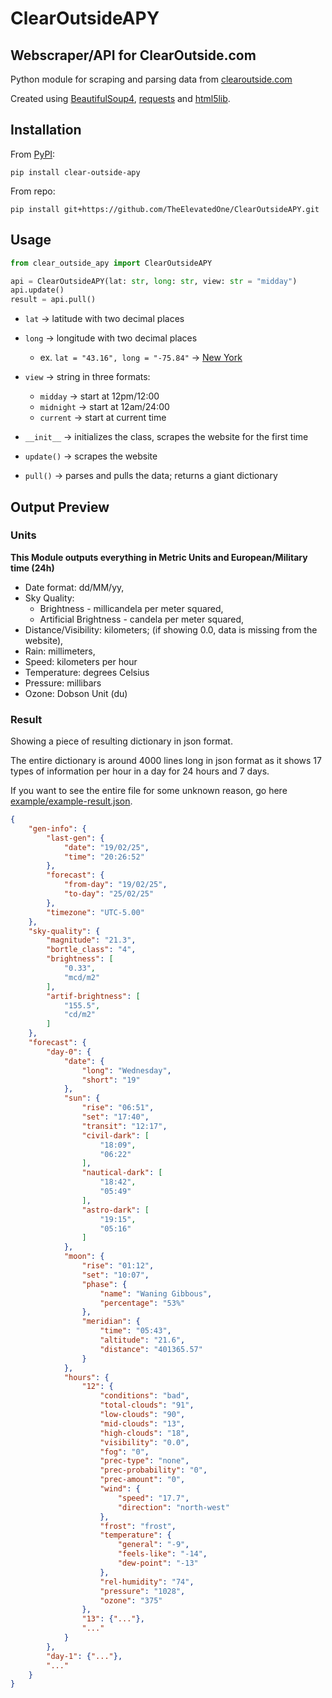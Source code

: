 # ClearOutsideAPY

## Webscraper/API for ClearOutside.com

Python module for scraping and parsing data from [clearoutside.com](https://clearoutside.com)

Created using [BeautifulSoup4](https://pypi.org/project/beautifulsoup4/), [requests](https://pypi.org/project/requests/) and [html5lib](https://pypi.org/project/html5lib/).

## Installation
From [PyPI](https://pypi.org/project/clear-outside-apy/):
```
pip install clear-outside-apy
```

From repo:
```
pip install git+https://github.com/TheElevatedOne/ClearOutsideAPY.git
```

## Usage

```python
from clear_outside_apy import ClearOutsideAPY

api = ClearOutsideAPY(lat: str, long: str, view: str = "midday")
api.update()
result = api.pull()
```

- `lat` -> latitude with two decimal places
- `long` -> longitude with two decimal places
  - ex. `lat = "43.16", long = "-75.84"` -> [New York](https://clearoutside.com/forecast/43.16/-75.84)  
- `view` -> string in three formats:
  - `midday` -> start at 12pm/12:00
  - `midnight` -> start at 12am/24:00
  - `current` -> start at current time

- `__init__` -> initializes the class, scrapes the website for the first time <br>
- `update()` -> scrapes the website <br>
- `pull()` -> parses and pulls the data; returns a giant dictionary

## Output Preview

### Units

**This Module outputs everything in Metric Units and European/Military time (24h)**

- Date format: dd/MM/yy,
- Sky Quality:
  - Brightness - millicandela per meter squared,
  - Artificial Brightness - candela per meter squared,
- Distance/Visibility: kilometers; (if showing 0.0, data is missing from the website),
- Rain: millimeters,
- Speed: kilometers per hour
- Temperature: degrees Celsius
- Pressure: millibars
- Ozone: Dobson Unit (du)

### Result

Showing a piece of resulting dictionary in json format.

The entire dictionary is around 4000 lines long in json format as it shows 17 types of information per hour in a day for 24 hours and 7 days.

If you want to see the entire file for some unknown reason, go here [example/example-result.json](https://github.com/TheElevatedOne/ClearOutsideAPY/blob/main/example/example-result.json).

```json
{
    "gen-info": {
        "last-gen": {
            "date": "19/02/25",
            "time": "20:26:52"
        },
        "forecast": {
            "from-day": "19/02/25",
            "to-day": "25/02/25"
        },
        "timezone": "UTC-5.00"
    },
    "sky-quality": {
        "magnitude": "21.3",
        "bortle_class": "4",
        "brightness": [
            "0.33",
            "mcd/m2"
        ],
        "artif-brightness": [
            "155.5",
            "cd/m2"
        ]
    },
    "forecast": {
        "day-0": {
            "date": {
                "long": "Wednesday",
                "short": "19"
            },
            "sun": {
                "rise": "06:51",
                "set": "17:40",
                "transit": "12:17",
                "civil-dark": [
                    "18:09",
                    "06:22"
                ],
                "nautical-dark": [
                    "18:42",
                    "05:49"
                ],
                "astro-dark": [
                    "19:15",
                    "05:16"
                ]
            },
            "moon": {
                "rise": "01:12",
                "set": "10:07",
                "phase": {
                    "name": "Waning Gibbous",
                    "percentage": "53%"
                },
                "meridian": {
                    "time": "05:43",
                    "altitude": "21.6",
                    "distance": "401365.57"
                }
            },
            "hours": {
                "12": {
                    "conditions": "bad",
                    "total-clouds": "91",
                    "low-clouds": "90",
                    "mid-clouds": "13",
                    "high-clouds": "18",
                    "visibility": "0.0",
                    "fog": "0",
                    "prec-type": "none",
                    "prec-probability": "0",
                    "prec-amount": "0",
                    "wind": {
                        "speed": "17.7",
                        "direction": "north-west"
                    },
                    "frost": "frost",
                    "temperature": {
                        "general": "-9",
                        "feels-like": "-14",
                        "dew-point": "-13"
                    },
                    "rel-humidity": "74",
                    "pressure": "1028",
                    "ozone": "375"
                },
                "13": {"..."},
                "..."
            }
        },
        "day-1": {"..."},
        "..."
    }
}
```
